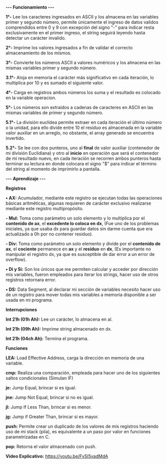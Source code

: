 **--- Funcionamiento ---**

**1°-** Lee los caracteres ingresados en ASCII y los almacena en las variables primer y segundo número, permite únicamente el ingreso de datos validos comprendidos entre 0 y 9 con excepción del signo "-" para indicar resta exclusivamente en el primer ingreso, el string seguirá leyendo hasta detectar un carácter invalido.

**2°-** Imprime los valores ingresados a fin de validar el correcto almacenamiento de los mismos.

**3°-** Convierte los números ASCII a valores numéricos y los almacena en las mismas variables primer y segundo número.
   
**3.1°-** Aloja en memoria el carácter más significativo en cada iteración, lo multiplica por 10 y es sumado el siguiente valor.
   
**4°-** Carga en registros ambos números los suma y el resultado es colocado en la variable operacion.

**5°-** Los números son extraídos a cadenas de caracteres en ASCII en las mismas variables de primer y segundo número.

**5.1°-** La división euclídea permite extraer en cada iteración el último número o la unidad, para ello divide entre 10 el residuo es almacenada en la variable valor auxiliar en un arreglo, no obstante, el array generado se encuentra invertido.

**5.2°-** Se lee con dos punteros, uno al **final** de valor auxiliar (contenedor de mi división Euclidiana) y otro al **inicio** en operación que será el contenedor de mi resultado nuevo, en cada iteración se recorren ambos punteros hasta terminar su lectura en donde colocara el signo "$" para indicar el término del string al momento de imprimirlo a pantalla.

**--- Aprendizaje ---**

**Registros**

**• AX:** Acumulador, mediante este registro se ejecutan todas las operaciones básicas aritméticas, algunas requieren de carácter exclusivo realizarse mediante este registro multipropósito.

**- Mul:** Toma como parámetro un solo elemento y lo multiplica por el **contenido de ax**, el **excedente lo coloca en dx**, (Fue uno de los problemas iniciales, ya que usaba dx para guardar datos sin darme cuenta que era actualizado a 0h por no contener residuo).

**- Div:** Toma como parámetro un solo elemento y divide por el **contenido de ax**, el **cociente** permanece en **ax** y el **residuo** en **dx**, (Es importante no manipular el registro dx, ya que es susceptible de dar error a un error de overflow).

**• Di y Si:** Son los únicos que me permiten calcular y acceder por dirección mis variables, fueron empleados para iterar los strings, hacer uso de otros registros retornara error.

**• DS:** Data Segment, al declarar mi sección de variables necesito hacer uso de un registro para mover todas mis variables a memoria disponible a ser usada en mi programa.

**Interrupciones**

**Int 21h (01h Ah):** Lee un carácter, lo almacena en al.

**Int 21h (09h Ah):** Imprime string almacenado en dx.

**Int 21h (04ch Ah):** Termina el programa.

**Funciones**

**LEA:** Load Effective Address, carga la dirección en memoria de una variable.

**cmp:** Realiza una comparación, empleada para hacer uno de los siguientes saltos condicionales (Simulan IF)

**je:** Jump Equal, brincar si es igual.

**jne:** Jump Not Equal, brincar si no es igual.

**jl:** Jump If Less Than, brincar si es menor.

**jg:** Jump if Greater Than, brincar si es mayor.

**push:** Permite crear un duplicado de los valores de mis registros haciendo uso de mi stack (pila), es equivalente a un paso por valor en funciones parametrizadas en C.

**pop:** Retorna el valor almacenado con push.

**Video Explicativo:** https://youtu.be/FvSI5vadMdA
